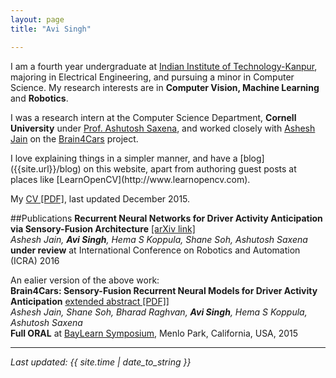 ```yaml
---
layout: page
title: "Avi Singh"

---
```



I am a fourth year undergraduate at [Indian Institute of Technology-Kanpur](http://www.iitk.ac.in),  majoring in Electrical Engineering, and pursuing a minor in Computer Science. My research interests are in **Computer Vision, Machine Learning** and **Robotics**. 

I was a research intern at the Computer Science Department, **Cornell University** under [Prof. Ashutosh Saxena](http://www.cs.stanford.edu/people/asaxena/index.html), and worked closely with [Ashesh Jain](http://www.asheshjain.org) on the [Brain4Cars](http://www.brain4cars.com) project. <!--Check out the [research]({{site.url}}/research) page of this website to find out more about my work, or scroll down to the [publications](#pubs) section of this page.-->

<!--I am passionate about technology, and erstwhile led the [Electronics Club](http://students.iitk.ac.in/eclub/) of IIT-Kanpur. I have given lectures to audiences of 400+ people, organized workshops and competitions, and mentored freshmen and sophomores through technical [projects](http://students.iitk.ac.in/eclub/projects_14.html).--> I love explaining things in a simpler manner, and have a [blog]({{site.url}}/blog) on this website, apart from authoring guest posts at places like [LearnOpenCV](http://www.learnopencv.com).<!-- I have also given a talk about my work at the [Special Interest Group in Machine Learning (SIGML)](http://www.cse.iitk.ac.in/users/sigml/) at IIT-Kanpur. I love open-source, and try to release as much code as I can on my [github](https://github.com/avisingh599).-->

My <a markdown="0" href="{{ site.url }}/assets/cv.pdf">CV [PDF]</a>, last updated December 2015. 

##<a name="pubs"></a>Publications
**Recurrent Neural Networks for Driver Activity Anticipation via Sensory-Fusion Architecture** [[arXiv link]](http://arxiv.org/abs/1509.05016)
<br>*Ashesh Jain, **Avi Singh**, Hema S Koppula, Shane Soh, Ashutosh Saxena*
<br>**under review** at International Conference on Robotics and Automation (ICRA) 2016 
<!--[![preview](/images/icra2016/sample.jpg)](http://arxiv.org/abs/1509.05016)-->

An ealier version of the above work:
<br>**Brain4Cars: Sensory-Fusion Recurrent Neural Models for Driver Activity Anticipation** [extended abstract [PDF]](/assets/baylearn.pdf)]
<br>*Ashesh Jain, Shane Soh, Bharad Raghvan, **Avi Singh**, Hema S Koppula, Ashutosh Saxena*
<br>**Full ORAL** at [BayLearn Symposium](http://www.baylearn.org/), Menlo Park, California, USA, 2015

---

*Last updated: {{ site.time | date_to_string }}*